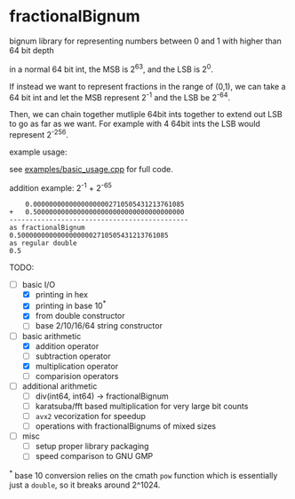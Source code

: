 # fractionalBignum
bignum library for representing numbers between 0 and 1 with higher than 64 bit depth

in a normal 64 bit int, the MSB is 2<sup>63</sup>, and the LSB is 2<sup>0</sup>.

If instead we want to represent fractions in the range of (0,1), we can take a 64 bit int and let the MSB represent 2<sup>-1</sup>
and the LSB be 2<sup>-64</sup>.

Then, we can chain together mutliple 64bit ints together to extend out LSB to go as far as we want. For example with 4 64bit ints the LSB would represent 2<sup>-256</sup>.

example usage:

see [examples/basic_usage.cpp](examples/basic_usage.cpp) for full code.

addition example: 2<sup>-1</sup> + 2<sup>-65</sup>

```
    0.00000000000000000002710505431213761085
+   0.50000000000000000000000000000000000000
---------------------------------------------
as fractionalBignum
0.50000000000000000002710505431213761085
as regular double
0.5

```

TODO:
 - [ ] basic I/O
    - [x] printing in hex
    - [x] printing in base 10<sup>*</sup>
    - [x] from double constructor
    - [ ] base 2/10/16/64 string constructor
 - [ ] basic arithmetic
    - [x] addition operator
    - [ ] subtraction operator
    - [x] multiplication operator
    - [ ] comparision operators
 - [ ] additional arithmetic
    - [ ] div(int64, int64) -> fractionalBignum
    - [ ] karatsuba/fft based multiplication for very large bit counts
    - [ ] `avx2` vecorization for speedup
    - [ ] operations with fractionalBignums of mixed sizes
 - [ ] misc
    - [ ] setup proper library packaging
    - [ ] speed comparison to GNU GMP

<sup>*</sup> base 10 conversion relies on the cmath `pow` function which is essentially just a `double`, so it breaks around 2^1024.